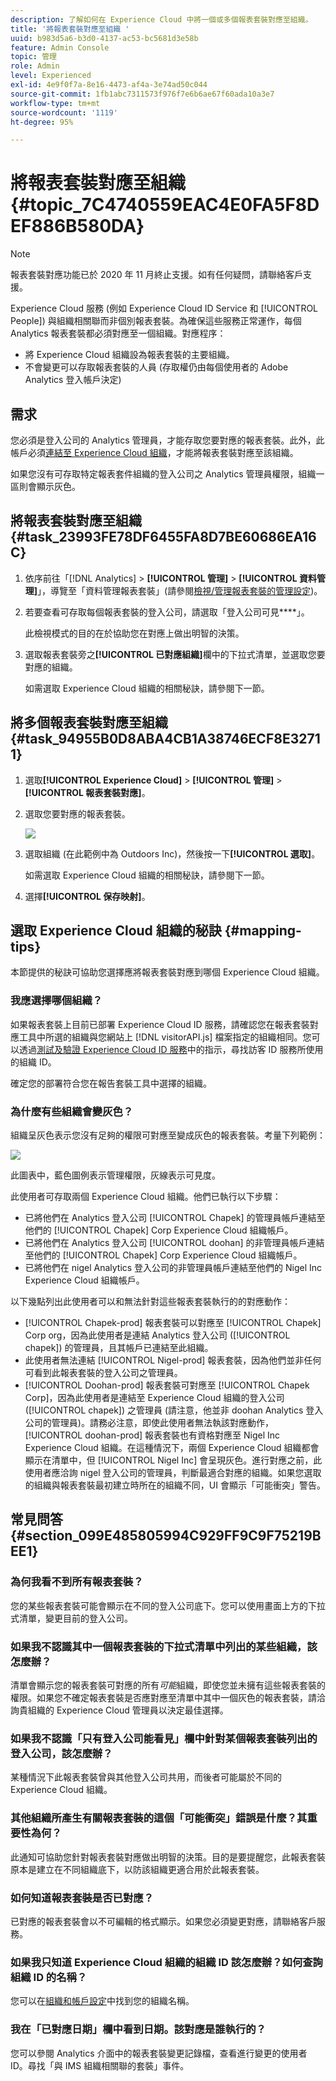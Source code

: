 ```yaml
---
description: 了解如何在 Experience Cloud 中將一個或多個報表套裝對應至組織。
title: '將報表套裝對應至組織 '
uuid: b983d5a6-b3d0-4137-ac53-bc5681d3e58b
feature: Admin Console
topic: 管理
role: Admin
level: Experienced
exl-id: 4e9f0f7a-8e16-4473-af4a-3e74ad50c044
source-git-commit: 1fb1abc7311573f976f7e6b6ae67f60ada10a3e7
workflow-type: tm+mt
source-wordcount: '1119'
ht-degree: 95%

---
```


# 將報表套裝對應至組織 {#topic_7C4740559EAC4E0FA5F8DEF886B580DA}

>[!NOTE]
>
>報表套裝對應功能已於 2020 年 11 月終止支援。如有任何疑問，請聯絡客戶支援。

Experience Cloud 服務 (例如 Experience Cloud ID Service 和 [!UICONTROL People]) 與組織相關聯而非個別報表套裝。為確保這些服務正常運作，每個 Analytics 報表套裝都必須對應至一個組織。對應程序：

* 將 Experience Cloud 組織設為報表套裝的主要組織。
* 不會變更可以存取報表套裝的人員 (存取權仍由每個使用者的 Adobe Analytics 登入帳戶決定)

## 需求

您必須是登入公司的 Analytics 管理員，才能存取您要對應的報表套裝。此外，此帳戶必須[連結至 Experience Cloud 組織](organizations.md#topic_C31CB834F109465A82ED57FF0563B3F1)，才能將報表套裝對應至該組織。

如果您沒有可存取特定報表套件組織的登入公司之 Analytics 管理員權限，組織一區則會顯示灰色。

## 將報表套裝對應至組織 {#task_23993FE78DF6455FA8D7BE60686EA16C}

1. 依序前往「[!DNL Analytics] > **[!UICONTROL 管理]** > **[!UICONTROL 資料管理]**」，導覽至「資料管理報表套裝」(請參閱[檢視/管理報表套裝的管理設定](https://experienceleague.adobe.com/docs/analytics/admin/data-governance/gdpr-view-settings.html?lang=zh-Hant))。

1. 若要查看可存取每個報表套裝的登入公司，請選取「登入公司可見&#x200B;****」。

   此檢視模式的目的在於協助您在對應上做出明智的決策。

1. 選取報表套裝旁之&#x200B;**[!UICONTROL 已對應組織]**&#x200B;欄中的下拉式清單，並選取您要對應的組織。

   如需選取 Experience Cloud 組織的相關秘訣，請參閱下一節。

## 將多個報表套裝對應至組織 {#task_94955B0D8ABA4CB1A38746ECF8E32711}

1. 選取&#x200B;**[!UICONTROL Experience Cloud]** > **[!UICONTROL 管理]** > **[!UICONTROL 報表套裝對應]**。

1. 選取您要對應的報表套裝。

   ![](assets/rs-mapping-multiple.png)

1. 選取組織 (在此範例中為 Outdoors Inc)，然後按一下&#x200B;**[!UICONTROL 選取]**。

   如需選取 Experience Cloud 組織的相關秘訣，請參閱下一節。

1. 選擇&#x200B;**[!UICONTROL 保存映射]**。

## 選取 Experience Cloud 組織的秘訣 {#mapping-tips}

本節提供的秘訣可協助您選擇應將報表套裝對應到哪個 Experience Cloud 組織。

### 我應選擇哪個組織？

如果報表套裝上目前已部署 Experience Cloud ID 服務，請確認您在報表套裝對應工具中所選的組織與您網站上 [!DNL visitorAPI.js] 檔案指定的組織相同。您可以透過[測試及驗證 Experience Cloud ID 服務](https://experienceleague.corp.adobe.com/docs/id-service/using/implementation/test-verify.html)中的指示，尋找訪客 ID 服務所使用的組織 ID。

確定您的部署符合您在報告套裝工具中選擇的組織。

### 為什麼有些組織會變灰色？

組織呈灰色表示您沒有足夠的權限可對應至變成灰色的報表套裝。考量下列範例：

![](assets/rs-mapping.png)

此圖表中，藍色圖例表示管理權限，灰線表示可見度。

此使用者可存取兩個 Experience Cloud 組織。他們已執行以下步驟：

* 已將他們在 Analytics 登入公司 [!UICONTROL Chapek] 的管理員帳戶連結至他們的 [!UICONTROL Chapek] Corp Experience Cloud 組織帳戶。
* 已將他們在 Analytics 登入公司 [!UICONTROL doohan] 的非管理員帳戶連結至他們的 [!UICONTROL Chapek] Corp Experience Cloud 組織帳戶。
* 已將他們在 nigel Analytics 登入公司的非管理員帳戶連結至他們的 Nigel Inc Experience Cloud 組織帳戶。

以下幾點列出此使用者可以和無法針對這些報表套裝執行的的對應動作：

* [!UICONTROL Chapek-prod] 報表套裝可以對應至 [!UICONTROL Chapek] Corp org，因為此使用者是連結 Analytics 登入公司 ([!UICONTROL chapek]) 的管理員，且其帳戶已連結至此組織。
* 此使用者無法連結 [!UICONTROL Nigel-prod] 報表套裝，因為他們並非任何可看到此報表套裝的登入公司之管理員。
* [!UICONTROL Doohan-prod] 報表套裝可對應至 [!UICONTROL Chapek Corp]，因為此使用者是連結至 Experience Cloud 組織的登入公司 ([!UICONTROL chapek]) 之管理員 (請注意，他並非 doohan Analytics 登入公司的管理員)。請務必注意，即使此使用者無法執該對應動作，[!UICONTROL doohan-prod] 報表套裝也有資格對應至 Nigel Inc Experience Cloud 組織。在這種情況下，兩個 Experience Cloud 組織都會顯示在清單中，但 [!UICONTROL Nigel Inc] 會呈現灰色。進行對應之前，此使用者應洽詢 nigel 登入公司的管理員，判斷最適合對應的組織。如果您選取的組織與報表套裝最初建立時所在的組織不同，UI 會顯示「可能衝突」警告。

## 常見問答 {#section_099E485805994C929FF9C9F75219BEE1}

### 為何我看不到所有報表套裝？

您的某些報表套裝可能會顯示在不同的登入公司底下。您可以使用畫面上方的下拉式清單，變更目前的登入公司。

### 如果我不認識其中一個報表套裝的下拉式清單中列出的某些組織，該怎麼辦？

清單會顯示您的報表套裝可對應的所有&#x200B;*可能*&#x200B;組織，即使您並未擁有這些報表套裝的權限。如果您不確定報表套裝是否應對應至清單中其中一個灰色的報表套裝，請洽詢貴組織的 Experience Cloud 管理員以決定最佳選擇。

### 如果我不認識「只有登入公司能看見」欄中針對某個報表套裝列出的登入公司，該怎麼辦？

某種情況下此報表套裝曾與其他登入公司共用，而後者可能屬於不同的 Experience Cloud 組織。

### 其他組織所產生有關報表套裝的這個「可能衝突」錯誤是什麼？其重要性為何？

此通知可協助您針對報表套裝對應做出明智的決策。目的是要提醒您，此報表套裝原本是建立在不同組織底下，以防該組織更適合用於此報表套裝。

### 如何知道報表套裝是否已對應？

已對應的報表套裝會以不可編輯的格式顯示。如果您必須變更對應，請聯絡客戶服務。

### 如果我只知道 Experience Cloud 組織的組織 ID 該怎麼辦？如何查詢組織 ID 的名稱？

您可以在[組織和帳戶設定](organizations.md)中找到您的組織名稱。

### 我在「已對應日期」欄中看到日期。該對應是誰執行的？

您可以參閱 Analytics 介面中的報表套裝變更記錄檔，查看進行變更的使用者 ID。尋找「與 IMS 組織相關聯的套裝」事件。
